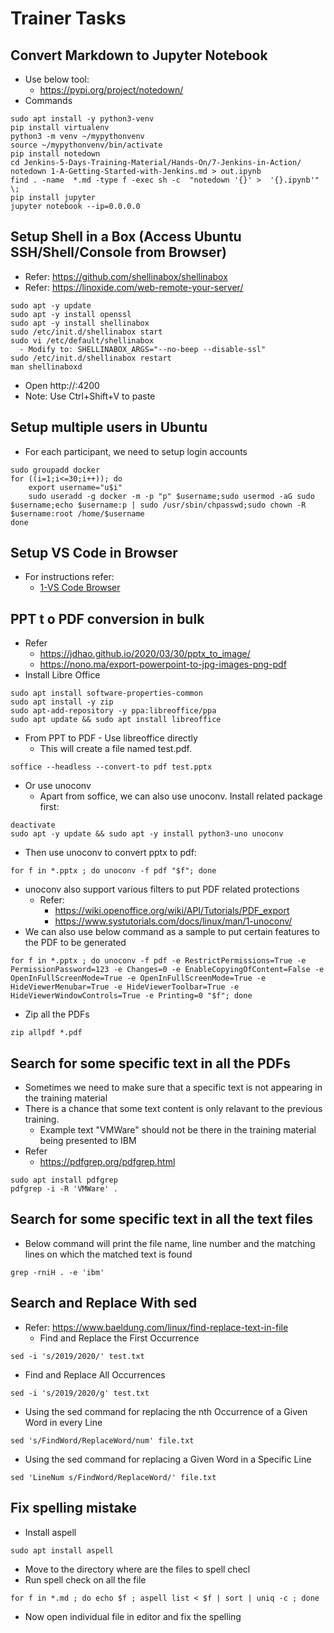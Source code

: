# Trainer Tasks

## Convert Markdown to Jupyter Notebook
  - Use below tool:
    - https://pypi.org/project/notedown/
  - Commands
```
sudo apt install -y python3-venv
pip install virtualenv
python3 -m venv ~/mypythonvenv
source ~/mypythonvenv/bin/activate
pip install notedown
cd Jenkins-5-Days-Training-Material/Hands-On/7-Jenkins-in-Action/
notedown 1-A-Getting-Started-with-Jenkins.md > out.ipynb
find . -name  *.md -type f -exec sh -c  "notedown '{}' >  '{}.ipynb'" \;
pip install jupyter
jupyter notebook --ip=0.0.0.0
```

## Setup Shell in a Box (Access Ubuntu SSH/Shell/Console from Browser)
 - Refer: https://github.com/shellinabox/shellinabox
 - Refer: https://linoxide.com/web-remote-your-server/
```
sudo apt -y update
sudo apt -y install openssl
sudo apt -y install shellinabox
sudo /etc/init.d/shellinabox start
sudo vi /etc/default/shellinabox
  - Modify to: SHELLINABOX_ARGS="--no-beep --disable-ssl"
sudo /etc/init.d/shellinabox restart
man shellinaboxd
```
 - Open http://<ip-address>:4200
 - Note: Use Ctrl+Shift+V to paste

## Setup multiple users in Ubuntu
- For each participant, we need to setup login accounts
```
sudo groupadd docker
for ((i=1;i<=30;i++)); do
	export username="u$i"
	sudo useradd -g docker -m -p "p" $username;sudo usermod -aG sudo $username;echo $username:p | sudo /usr/sbin/chpasswd;sudo chown -R  $username:root /home/$username
done
```

## Setup VS Code in Browser
- For instructions refer:
  - [1-VS Code Browser](1-VS-Code-Browser.md)

## PPT t o PDF conversion in bulk
- Refer
  - https://jdhao.github.io/2020/03/30/pptx_to_image/
  - https://nono.ma/export-powerpoint-to-jpg-images-png-pdf
- Install Libre Office
```
sudo apt install software-properties-common
sudo apt install -y zip
sudo apt-add-repository -y ppa:libreoffice/ppa
sudo apt update && sudo apt install libreoffice
```
- From PPT to PDF - Use libreoffice directly
  - This will create a file named test.pdf.
```
soffice --headless --convert-to pdf test.pptx
```

- Or use unoconv
  - Apart from soffice, we can also use unoconv. Install related package first:
```
deactivate
sudo apt -y update && sudo apt -y install python3-uno unoconv
```

 - Then use unoconv to convert pptx to pdf:
```
for f in *.pptx ; do unoconv -f pdf "$f"; done
```

  - unoconv also support various filters to put PDF related protections
    - Refer:
      - https://wiki.openoffice.org/wiki/API/Tutorials/PDF_export
      - https://www.systutorials.com/docs/linux/man/1-unoconv/
  - We can also use below command as a sample to put certain features to the PDF to be generated
```
for f in *.pptx ; do unoconv -f pdf -e RestrictPermissions=True -e PermissionPassword=123 -e Changes=0 -e EnableCopyingOfContent=False -e OpenInFullScreenMode=True -e OpenInFullScreenMode=True -e HideViewerMenubar=True -e HideViewerToolbar=True -e HideViewerWindowControls=True -e Printing=0 "$f"; done
```
 - Zip all the PDFs
```
zip allpdf *.pdf
```

## Search for some specific text in all the PDFs
- Sometimes we need to make sure that a specific text is not appearing in the training material
- There is a chance that some text content is only relavant to the previous training.
  - Example text "VMWare" should not be there in the training material being presented to IBM
- Refer
  - https://pdfgrep.org/pdfgrep.html
```
sudo apt install pdfgrep
pdfgrep -i -R 'VMWare' .
```

## Search for some specific text in all the text files
- Below command will print the file name, line number and the matching lines on which the matched text is found
```
grep -rniH . -e 'ibm'
```

## Search and Replace With sed
- Refer: https://www.baeldung.com/linux/find-replace-text-in-file
  - Find and Replace the First Occurrence
```
sed -i 's/2019/2020/' test.txt
```
  - Find and Replace All Occurrences
```
sed -i 's/2019/2020/g' test.txt
```
- Using the sed command for replacing the nth Occurrence of a Given Word in every Line
```
sed 's/FindWord/ReplaceWord/num' file.txt
```
- Using the sed command for replacing a Given Word in a Specific Line
```
sed 'LineNum s/FindWord/ReplaceWord/' file.txt
```

## Fix spelling mistake
  - Install aspell
```
sudo apt install aspell
```
  - Move to the directory where are the files to spell checl
  - Run spell check on all the file
```
for f in *.md ; do echo $f ; aspell list < $f | sort | uniq -c ; done
```
  - Now open individual file in editor and fix the spelling
